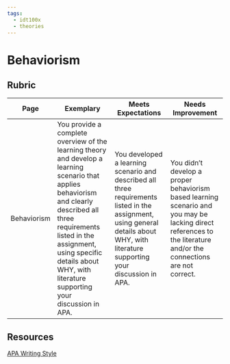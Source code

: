 ```yaml
---
tags: 
  - idt100x
  - theories
---
```


# Behaviorism

## Rubric
| Page | Exemplary | Meets Expectations | Needs Improvement |
|------------------------------|---------------------------------------|---------------------------------------|---------------------------------------|
| Behaviorism | You provide a complete overview of the learning theory and develop a learning scenario that applies behaviorism and clearly described all three requirements listed in the assignment, using specific details about WHY, with literature supporting your discussion in APA. | You developed a learning scenario and described all three requirements listed in the assignment, using general details about WHY, with literature supporting your discussion in APA. | You didn’t develop a proper behaviorism based learning scenario and you may be lacking direct references to the literature and/or the connections are not correct. |

## Resources
[APA Writing Style](https://owl.purdue.edu/owl/research_and_citation/apa_style/apa_formatting_and_style_guide/general_format.html)